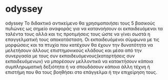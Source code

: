 # odyssey
odyssey
Το διδακτικό αντικείμενο θα χρησιμοποιήσει τους 5 βασικούς πυλώνες ως σημείο αναφοράς για να κατανοήσουν οι εκπαιδευόμενοι τα ταλέντα τους 
αλλά και τις προτιμήσεις τους ώστε να γίνει σωστά η επαγγελματική τους αποκατάσταση. Οι εκπαιδευόμενοι σύμφωνα με τις μορφώσεις και τα 
πτυχία που κατέχουν θα έχουν την δυνατότητα να μελετήσουν άλλους επιστημονικούς κλάδους και μέσα από την συνεργασία με τους συν 
εκπαιδευόμενους(καταρτήσεις συν εκπαιδευόμενων) να μπορέσουν μελλοντικά να κατακτήσουν κάποια συμπληρωματική δεξιότητα ή να σπουδάσουν 
κάποια άλλη τέχνη ή επιστήμη που θα τους βοηθήσει στο επάγγελμα ή την επιχείρηση τους.

